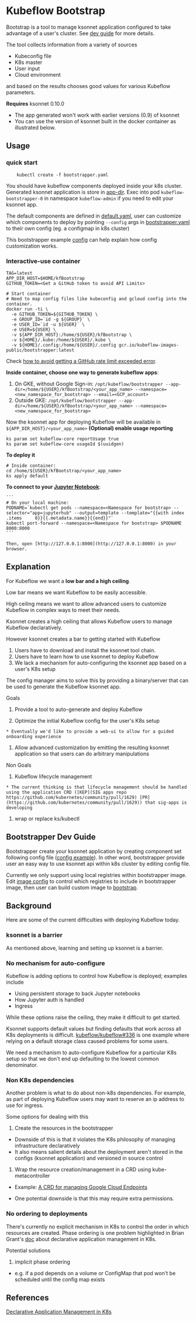 # Kubeflow Bootstrap

Bootstrap is a tool to manage ksonnet application configured to take advantage
of a user's cluster. See [dev guide](./README.md#bootstrapper-dev-guide) for more details.

The tool collects information from a variety of sources

- Kubeconfig file
- K8s master
- User input
- Cloud environment

and based on the results chooses good values for various Kubeflow parameters.

**Requires** ksonnet 0.10.0

  - The app generated won't work with earlier versions (0.9) of ksonnet
  - You can use the version of ksonnet built in the docker container as illustrated below.

## Usage

### quick start

```
    kubectl create -f bootstrapper.yaml
```

You should have kubeflow components deployed inside your k8s cluster. Generated ksonnet application is store in [app-dir](./bootstrapper.yaml#L65).
Exec into pod ```kubeflow-bootstrapper-0``` in namespace ```kubeflow-admin``` if you need to edit your ksonnet app.

The default components are defined in [default.yaml](config/default.yaml), user can customize which components to deploy by
pointing ```--config``` args in [bootstrapper.yaml](./bootstrapper.yaml) to their own config (eg. a configmap in k8s cluster)

This bootstrapper example [config](config/gcp_prototype.yaml) can help explain how config customization works.

### Interactive-use container

```
TAG=latest
APP_DIR_HOST=$HOME/kfBootstrap
GITHUB_TOKEN=<Get a GitHub token to avoid API Limits>

# Start container
# Need to map config files like kubeconfig and gcloud config into the container.
docker run -ti \
  -e GITHUB_TOKEN=${GITHUB_TOKEN} \
  -e GROUP_ID=`id -g ${GROUP}` \
  -e USER_ID=`id -u ${USER}` \
  -e USER=${USER} \
  -v ${APP_DIR_HOST}:/home/${USER}/kfBootstrap \
  -v ${HOME}/.kube:/home/${USER}/.kube \
  -v ${HOME}/.config:/home/${USER}/.config gcr.io/kubeflow-images-public/bootstrapper:latest
```
Check [how to avoid getting a GitHub rate limit exceeded error](https://www.kubeflow.org/docs/guides/troubleshooting/#403-api-rate-limit-exceeded-error).

**Inside container, choose one way to generate kubeflow apps**:
1. On GKE, without Google Sign-in:
```/opt/kubeflow/bootstrapper --app-dir=/home/${USER}/kfBootstrap/<your_app_name> --namespace=<new_namespace_for_bootstrap> --email=<GCP_account>```
2. Outside GKE:
```/opt/kubeflow/bootstrapper --app-dir=/home/${USER}/kfBootstrap/<your_app_name> --namespace=<new_namespace_for_bootstrap>```

Now the ksonnet app for deploying Kubeflow will be available in `${APP_DIR_HOST}/<your_app_name>`
**(Optional) enable usage reporting**
```
ks param set kubeflow-core reportUsage true
ks param set kubeflow-core usageId $(uuidgen)
```

**To deploy it**
```
# Inside container:
cd /home/${USER}/kfBootstrap/<your_app_name>
ks apply default
```

**To connect to your [Jupyter Notebook](http://jupyter.org/index.html)**:

    ```
    # On your local machine:
    PODNAME=`kubectl get pods --namespace=<Namespace for bootstrap> --selector="app=jupyterhub" --output=template --template="{{with index .items     0}}{{.metadata.name}}{{end}}"`
    kubectl port-forward --namespace=<Namespace for bootstrap> $PODNAME 8000:8000
    ```

    Then, open [http://127.0.0.1:8000](http://127.0.0.1:8000) in your browser.

## Explanation
For Kubeflow we want a **low bar and a high ceiling**.

Low bar means we want Kubeflow to be easily accessible.

High ceiling means we want to allow advanced users to customize Kubeflow in complex ways to meet their needs.

Ksonnet creates a high ceiling that allows Kubeflow users to manage Kubeflow declaratively.

However ksonnet creates a bar to getting started with Kubeflow

1. Users have to download and install the ksonnet tool chain.
1. Users have to learn how to use ksonnet to deploy Kubeflow
1. We lack a mechanism for auto-configuring the ksonnet app based on a user's K8s setup

The config manager aims to solve this by providing a binary/server that can be used to generate
the Kubeflow ksonnet app.

Goals
  1. Provide a tool to auto-generate and deploy Kubeflow

  1. Optimize the initial Kubeflow config for the user's K8s setup

  	* Eventually we'd like to provide a web-ui to allow for a guided onboarding experience

  1. Allow advanced customization by emitting the resulting ksonnet application so that users can do arbitrary
     manipulations

Non Goals

  1. Kubeflow lifecycle management

  	* The current thinking is that lifecycle management should be handled using the application CRD ([KEP](SIG apps repo https://github.com/kubernetes/community/pull/1629) [PR](https://github.com/kubernetes/community/pull/1629)) that sig-apps is developing

  1. wrap or replace ks/kubectl

## Bootstrapper Dev Guide

Bootstrapper create your ksonnet application by creating component set following config file ([config example](config/gcp_prototype.yaml)).
In other word, bootstrapper provide user an easy way to use ksonnet api within k8s cluster by editing config file.

Currently we only support using local registries within bootstrapper image.
Edit [image config](./image_registries.yaml) to control which registries to include in bootstrapper image, then user can build custom image to [bootstrap](./bootstrapper.yaml#L55).

## Background

Here are some of the current difficulties with deploying Kubeflow today.

### ksonnet is a barrier

As mentioned above, learning and setting up ksonnet is a barrier.

### No mechanism for auto-configure

Kubeflow is adding options to control how Kubeflow is deployed; examples include

- Using persistent storage to back Jupyter notebooks
- How Jupyter auth is handled
- Ingress

While these options raise the ceiling, they make it difficult to get started.

Ksonnet supports default values but finding defaults that work across all K8s deployments is difficult.
[kubeflow/kubeflow#336](https://github.com/kubeflow/kubeflow/issues/336) is one example where relying on a default
storage class caused problems for some users.

We need a mechanism to auto-configure Kubeflow for a particular K8s setup so that we don't end up defaulting
to the lowest common denominator.

### Non K8s dependencies

Another problem is what to do about non-k8s dependencies. For example, as part of deploying Kubeflow users may want to reserve
an ip address to use for ingress.

Some options for dealing with this

1. Create the resources in the bootstrapper

- Downside of this is that it violates the K8s philosophy of managing infrastructure
  declaratively
- It also means salient details about the deployment aren't stored in the configs
  (ksonnet application) and versioned in source control

1. Wrap the resource creation/management in a CRD using kube-metacontroller

  - Example: [A CRD for managing Google Cloud Endpoints](https://github.com/danisla/cloud-endpoints-controller)

  - One potential downside is that this may require extra permissions.

### No ordering to deployments

There's currently no explicit mechanism in K8s to control the order in which resources are created. Phase ordering is one problem
highlighted in Brian Grant's [doc](https://goo.gl/T66ZcD) about declarative application management in K8s.

Potential solutions

1. implicit phase ordering

  - e.g. if a pod depends on a volume or ConfigMap that pod won't be scheduled
    until the config map exists

## References

[Declarative Application Management in K8s](https://goo.gl/T66ZcD)
